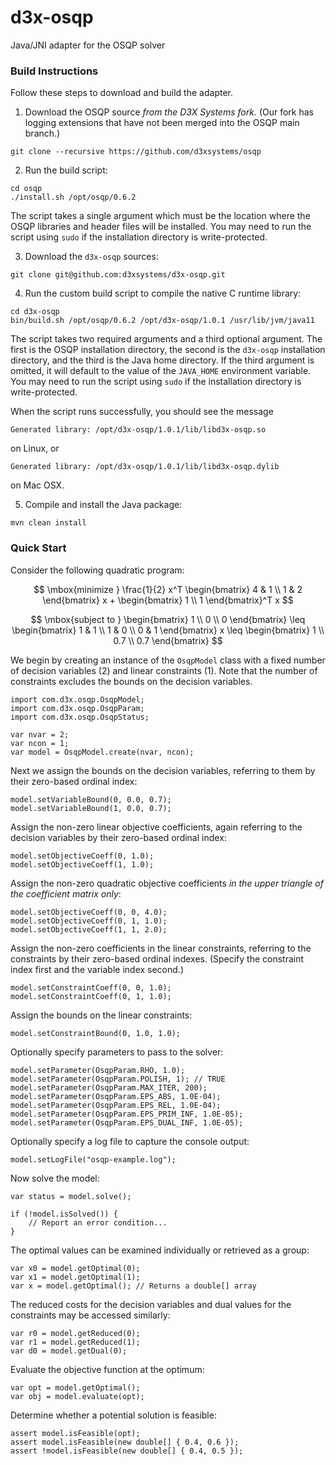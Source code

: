# d3x-osqp
Java/JNI adapter for the OSQP solver

### Build Instructions
Follow these steps to download and build the adapter.

1. Download the OSQP source <em>from the D3X Systems fork.</em>  (Our fork has
   logging extensions that have not been merged into the OSQP main branch.)
```
git clone --recursive https://github.com/d3xsystems/osqp
```

2. Run the build script:
```
cd osqp
./install.sh /opt/osqp/0.6.2
```
The script takes a single argument which must be the location where the OSQP
libraries and header files will be installed. You may need to run the script
using `sudo` if the installation directory is write-protected.
   
3. Download the `d3x-osqp` sources:
```
git clone git@github.com:d3xsystems/d3x-osqp.git
```

4. Run the custom build script to compile the native C runtime library:
```
cd d3x-osqp
bin/build.sh /opt/osqp/0.6.2 /opt/d3x-osqp/1.0.1 /usr/lib/jvm/java11
```
The script takes two required arguments and a third optional argument. The
first is the OSQP installation directory, the second is the `d3x-osqp`
installation directory, and the third is the Java home directory.  If the
third argument is omitted, it will default to the value of the `JAVA_HOME`
environment variable. You may need to run the script using `sudo` if the
installation directory is write-protected.

When the script runs successfully, you should see the message
```
Generated library: /opt/d3x-osqp/1.0.1/lib/libd3x-osqp.so
```
on Linux, or
```
Generated library: /opt/d3x-osqp/1.0.1/lib/libd3x-osqp.dylib
```
on Mac OSX.

5. Compile and install the Java package:
```
mvn clean install
```

### Quick Start
Consider the following quadratic program:

$$
\mbox{minimize  }
\frac{1}{2} x^T
\begin{bmatrix}
 4 & 1 \\
 1 & 2 
\end{bmatrix} x + 
\begin{bmatrix}
 1 \\
 1 \end{bmatrix}^T x
$$

$$
\mbox{subject to  }
\begin{bmatrix}
 1 \\
 0 \\
 0
\end{bmatrix} \leq
\begin{bmatrix}
 1 & 1 \\
 1 & 0 \\
 0 & 1
\end{bmatrix} x \leq
\begin{bmatrix}
 1 \\
 0.7 \\
 0.7
\end{bmatrix}
$$

We begin by creating an instance of the `OsqpModel` class with a fixed number of decision
variables (2) and linear constraints (1).  Note that the number of constraints excludes the
bounds on the decision variables.
```
import com.d3x.osqp.OsqpModel;
import com.d3x.osqp.OsqpParam;
import com.d3x.osqp.OsqpStatus;

var nvar = 2;
var ncon = 1;
var model = OsqpModel.create(nvar, ncon);
```
Next we assign the bounds on the decision variables, referring to them by their zero-based
ordinal index:
```
model.setVariableBound(0, 0.0, 0.7);
model.setVariableBound(1, 0.0, 0.7);
```
Assign the non-zero linear objective coefficients, again referring to the decision variables
by their zero-based ordinal index:
```
model.setObjectiveCoeff(0, 1.0);
model.setObjectiveCoeff(1, 1.0);
```
Assign the non-zero quadratic objective coefficients <em>in the upper triangle of the
coefficient matrix only</em>:
```
model.setObjectiveCoeff(0, 0, 4.0);
model.setObjectiveCoeff(0, 1, 1.0);
model.setObjectiveCoeff(1, 1, 2.0);
```
Assign the non-zero coefficients in the linear constraints, referring to the constraints
by their zero-based ordinal indexes.  (Specify the constraint index first and the variable
index second.)
```
model.setConstraintCoeff(0, 0, 1.0);
model.setConstraintCoeff(0, 1, 1.0);
```
Assign the bounds on the linear constraints:
```
model.setConstraintBound(0, 1.0, 1.0);
```
Optionally specify parameters to pass to the solver:
```
model.setParameter(OsqpParam.RHO, 1.0);
model.setParameter(OsqpParam.POLISH, 1); // TRUE
model.setParameter(OsqpParam.MAX_ITER, 200);
model.setParameter(OsqpParam.EPS_ABS, 1.0E-04);
model.setParameter(OsqpParam.EPS_REL, 1.0E-04);
model.setParameter(OsqpParam.EPS_PRIM_INF, 1.0E-05);
model.setParameter(OsqpParam.EPS_DUAL_INF, 1.0E-05);
```
Optionally specify a log file to capture the console output:
```
model.setLogFile("osqp-example.log");
```

Now solve the model:
```
var status = model.solve();

if (!model.isSolved()) {
    // Report an error condition...
}
```
The optimal values can be examined individually or retrieved as a group:
```
var x0 = model.getOptimal(0);
var x1 = model.getOptimal(1);
var x = model.getOptimal(); // Returns a double[] array
```
The reduced costs for the decision variables and dual values for the constraints
may be accessed similarly:
```
var r0 = model.getReduced(0);
var r1 = model.getReduced(1);
var d0 = model.getDual(0);
```
Evaluate the objective function at the optimum:
```
var opt = model.getOptimal();
var obj = model.evaluate(opt);
```
Determine whether a potential solution is feasible:
```
assert model.isFeasible(opt);
assert model.isFeasible(new double[] { 0.4, 0.6 });
assert !model.isFeasible(new double[] { 0.4, 0.5 });
```

